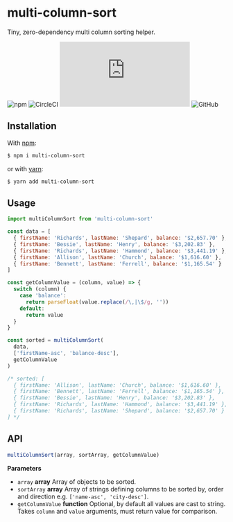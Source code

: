 # multi-column-sort

Tiny, zero-dependency multi column sorting helper.

![npm](https://img.shields.io/npm/v/multi-column-sort?style=flat-square)
![CircleCI](https://img.shields.io/circleci/build/github/chuvikovd/multi-column-sort?style=flat-square)
![GitHub file size in bytes](https://img.shields.io/github/size/chuvikovd/multi-column-sort/index.js?style=flat-square)
![GitHub](https://img.shields.io/github/license/chuvikovd/multi-column-sort?style=flat-square)

## Installation

With [npm](https://www.npmjs.com):

```sh
$ npm i multi-column-sort
```

or with [yarn](https://yarnpkg.com):

```sh
$ yarn add multi-column-sort
```

## Usage

```javascript
import multiColumnSort from 'multi-column-sort'

const data = [
  { firstName: 'Richards', lastName: 'Shepard', balance: '$2,657.70' },
  { firstName: 'Bessie', lastName: 'Henry', balance: '$3,202.83' },
  { firstName: 'Richards', lastName: 'Hammond', balance: '$3,441.19' },
  { firstName: 'Allison', lastName: 'Church', balance: '$1,616.60' },
  { firstName: 'Bennett', lastName: 'Ferrell', balance: '$1,165.54' }
]

const getColumnValue = (column, value) => {
  switch (column) {
    case 'balance':
      return parseFloat(value.replace(/\,|\$/g, ''))
    default:
      return value
  }
}

const sorted = multiColumnSort(
  data,
  ['firstName-asc', 'balance-desc'],
  getColumnValue
)

/* sorted: [
  { firstName: 'Allison', lastName: 'Church', balance: '$1,616.60' },
  { firstName: 'Bennett', lastName: 'Ferrell', balance: '$1,165.54' },
  { firstName: 'Bessie', lastName: 'Henry', balance: '$3,202.83' },
  { firstName: 'Richards', lastName: 'Hammond', balance: '$3,441.19' },
  { firstName: 'Richards', lastName: 'Shepard', balance: '$2,657.70' }
] */
```

## API

```javascript
multiColumnSort(array, sortArray, getColumnValue)
```

**Parameters**

- `array` **array** Array of objects to be sorted.
- `sortArray` **array** Array of strings defining columns to be sorted by, order and direction e.g. `['name-asc', 'city-desc']`.
- `getColumnValue` **function** Optional, by default all values are cast to string. Takes `column` and `value` arguments, must return value for comparison.

